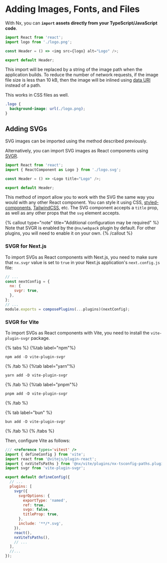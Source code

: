 # Adding Images, Fonts, and Files

With Nx, you can **`import` assets directly from your TypeScript/JavaScript code**.

```typescript
import React from 'react';
import logo from './logo.png';

const Header = () => <img src={logo} alt="Logo" />;

export default Header;
```

This import will be replaced by a string of the image path when the application builds. To reduce the number of network requests, if the image file size is less than 10 kB, then the image will be inlined using [data URI](https://developer.mozilla.org/en-US/docs/Web/HTTP/Basics_of_HTTP/Data_URIs) instead of a path.

This works in CSS files as well.

```css
.logo {
  background-image: url(./logo.png);
}
```

## Adding SVGs

SVG images can be imported using the method described previously.

Alternatively, you can import SVG images as React components using [SVGR](https://react-svgr.com/).

```typescript
import React from 'react';
import { ReactComponent as Logo } from './logo.svg';

const Header = () => <Logo title="Logo" />;

export default Header;
```

This method of import allow you to work with the SVG the same way you would with any other React component. You can style it using CSS, [styled-components](https://styled-components.com/), [TailwindCSS](https://tailwindcss.com/), etc. The SVG component accepts a `title` prop, as well as any other props that the `svg` element accepts.

{% callout type="note" title="Additional configuration may be required" %}
Note that SVGR is enabled by the `@nx/webpack` plugin by default. For other plugins, you will need to enable it on your own.
{% /callout %}

### SVGR for Next.js

To import SVGs as React components with Next.js, you need to make sure that `nx.svgr` value is set to `true` in your Next.js application's `next.config.js` file:

```javascript {% fileName="next.config.js" highlightLines=[4] %}
// ...
const nextConfig = {
  nx: {
    svgr: true,
  },
};
// ...
module.exports = composePlugins(...plugins)(nextConfig);
```

### SVGR for Vite

To import SVGs as React components with Vite, you need to install the `vite-plugin-svgr` package.

{% tabs %}
{%tab label="npm"%}

```shell
npm add -D vite-plugin-svgr
```

{% /tab %}
{%tab label="yarn"%}

```shell
yarn add -D vite-plugin-svgr
```

{% /tab %}
{%tab label="pnpm"%}

```shell
pnpm add -D vite-plugin-svgr
```

{% /tab %}

{% tab label="bun" %}

```shell
bun add -D vite-plugin-svgr
```

{% /tab %}
{% /tabs %}

Then, configure Vite as follows:

```javascript {% fileName="vite.config.ts" highlightLines=[5, "10-18"]%}
/// <reference types='vitest' />
import { defineConfig } from 'vite';
import react from '@vitejs/plugin-react';
import { nxViteTsPaths } from '@nx/vite/plugins/nx-tsconfig-paths.plugin';
import svgr from 'vite-plugin-svgr';

export default defineConfig({
  // ...
  plugins: [
    svgr({
      svgrOptions: {
        exportType: 'named',
        ref: true,
        svgo: false,
        titleProp: true,
      },
      include: '**/*.svg',
    }),
    react(),
    nxViteTsPaths(),
    // ...
  ],
  //...
});
```
